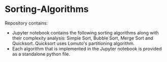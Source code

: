 # Sorting-Algorithms

Repository contains:

* Jupyter notebook contains the following sorting algorithms along with their complexity analysis: Simple Sort, Bubble Sort, Merge Sort and Quicksort. Quicksort uses Lomuto's partitioning algorithm.
* Each algorithm that is implemented in the Jupyter notebook is provided as a standalone python file.
